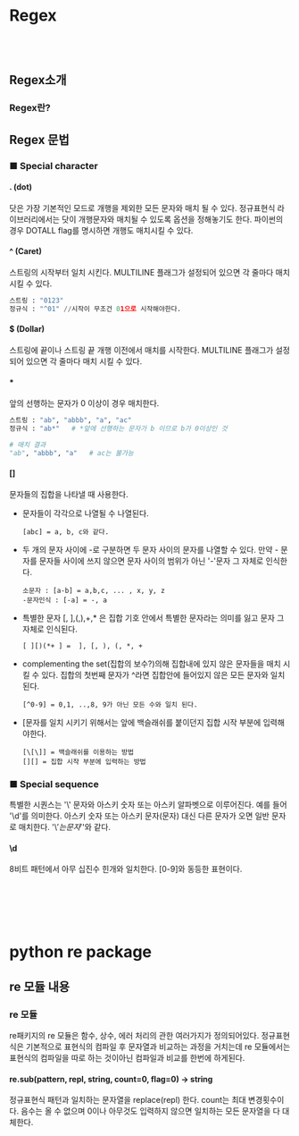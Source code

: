 # Regex
<br></br>

## Regex소개
### Regex란?

## Regex 문법

### ■ Special character
#### . (dot)
닷은 가장 기본적인 모드로 개행을 제외한 모든 문자와 매치 될 수 있다. 정규표현식 라이브러리에서는 닷이 개행문자와 매치될 수 있도록 옵션을 정해놓기도 한다. 파이썬의 경우 DOTALL flag를 명시하면 개행도 매치시킬 수 있다.

#### ^ (Caret)
스트링의 시작부터 일치 시킨다. MULTILINE 플래그가 설정되어 있으면 각 줄마다 매치 시킬 수 있다. 
``` python
스트링 : "0123"
정규식 : "^01" //시작이 무조건 01으로 시작해야한다.
```

#### $ (Dollar)
스트링에 끝이나 스트링 끝 개행 이전에서 매치를 시작한다. MULTILINE 플래그가 설정되어 있으면 각 줄마다 매치 시킬 수 있다. 

#### * 
앞의 선행하는 문자가 0 이상이 경우 매치한다. 
``` python
스트링 : "ab", "abbb", "a", "ac"
정규식 : "ab*"   # *앞에 선행하는 문자가 b 이므로 b가 0이상인 것

# 매치 결과
"ab", "abbb", "a"   # ac는 불가능
```
#### \[]
문자들의 집합을 나타낼 때 사용한다. 
* 문자들이 각각으로 나열될 수 나열된다.
  ```
  [abc] = a, b, c와 같다.
  ```
* 두 개의 문자 사이에 -로 구분하면 두 문자 사이의 문자를 나열할 수 있다. 만약 - 문자를 문자들 사이에 쓰지 않으면 문자 사이의 범위가 아닌 '-'문자 그 자체로 인식한다.
  ```
  소문자 : [a-b] = a,b,c, ... , x, y, z
  -문자인식 : [-a] = -, a
  ```
* 특별한 문자 \[, ],(,),+,* 은 집합 기호 안에서 특별한 문자라는 의미를 잃고 문자 그 자체로 인식된다.
  ```
  [ ][)(*+ ] =  ], [, ), (, *, +
  ```
* complementing the set(집합의 보수?)의해 집합내에 있지 않은 문자들을 매치 시킬 수 있다. 집합의 첫번째 문자가 ^라면 집합안에 들어있지 않은 모든 문자와 일치된다.
  ```
  [^0-9] = 0,1, ..,8, 9가 아닌 모든 수와 일치 된다.
  ```
* \[문자를 일치 시키기 위해서는 앞에 백슬래쉬를 붙이던지 집합 시작 부분에 입력해야한다.
  ```
  [\[\]] = 백슬래쉬를 이용하는 방법
  [][] = 집합 시작 부분에 입력하는 방법

### ■ Special sequence
특별한 시퀀스는 '\\' 문자와 아스키 숫자 또는 아스키 알파벳으로 이루어진다. 예를 들어 '\d'를 의미한다. 아스키 숫자 또는 아스키 문자(문자) 대신 다른 문자가 오면 일반 문자로 매치한다. '\\$' 는 문자 '$'와 같다.

#### \d
8비트 패턴에서 아무 십진수 힌개와 일치한다. \[0-9]와 동등한 표현이다.


<br></br>
<br></br>
# python re package

## re 모듈 내용
### re 모듈
re패키지의 re 모듈은 함수, 상수, 에러 처리의 관한 여러가지가 정의되어있다. 정규표현식은 기본적으로 표현식의 컴파일 후 문자열과 비교하는 과정을 거치는데 re 모듈에서는 표현식의 컴파일을 따로 하는 것이아닌 컴파일과 비교를 한번에 하게된다.

#### re.sub(pattern, repl, string, count=0, flag=0) -> string
정규표현식 패턴과 일치하는 문자열을 replace(repl) 한다. count는 최대 변경횟수이다. 음수는 올 수 없으며 0이나 아무것도 입력하지 않으면 일치하는 모든 문자열을 다 대체한다.
